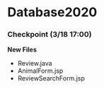 # Database2020

### Checkpoint (3/18 17:00)
__New Files__
* Review.java
* AnimalForm.jsp
* ReviewSearchForm.jsp